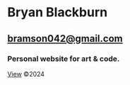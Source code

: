 # Bryan Blackburn
## bramson042@gmail.com
### Personal website for art & code.


[View](https://ogbram.github.io/)
©2024
